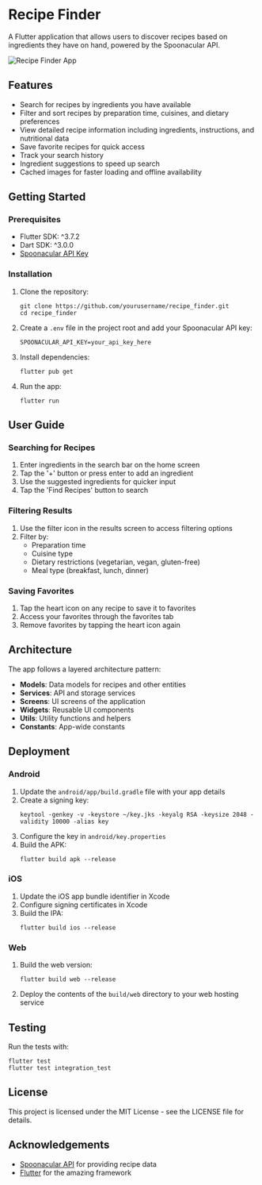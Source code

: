 # Recipe Finder

A Flutter application that allows users to discover recipes based on ingredients they have on hand, powered by the Spoonacular API.

![Recipe Finder App](screenshot.png)

## Features

- Search for recipes by ingredients you have available
- Filter and sort recipes by preparation time, cuisines, and dietary preferences
- View detailed recipe information including ingredients, instructions, and nutritional data
- Save favorite recipes for quick access
- Track your search history
- Ingredient suggestions to speed up search
- Cached images for faster loading and offline availability

## Getting Started

### Prerequisites

- Flutter SDK: ^3.7.2
- Dart SDK: ^3.0.0
- [Spoonacular API Key](https://spoonacular.com/food-api)

### Installation

1. Clone the repository:
   ```
   git clone https://github.com/yourusername/recipe_finder.git
   cd recipe_finder
   ```

2. Create a `.env` file in the project root and add your Spoonacular API key:
   ```
   SPOONACULAR_API_KEY=your_api_key_here
   ```

3. Install dependencies:
   ```
   flutter pub get
   ```

4. Run the app:
   ```
   flutter run
   ```

## User Guide

### Searching for Recipes
1. Enter ingredients in the search bar on the home screen
2. Tap the '+' button or press enter to add an ingredient
3. Use the suggested ingredients for quicker input
4. Tap the 'Find Recipes' button to search

### Filtering Results
1. Use the filter icon in the results screen to access filtering options
2. Filter by:
   - Preparation time
   - Cuisine type
   - Dietary restrictions (vegetarian, vegan, gluten-free)
   - Meal type (breakfast, lunch, dinner)

### Saving Favorites
1. Tap the heart icon on any recipe to save it to favorites
2. Access your favorites through the favorites tab
3. Remove favorites by tapping the heart icon again

## Architecture

The app follows a layered architecture pattern:

- **Models**: Data models for recipes and other entities
- **Services**: API and storage services
- **Screens**: UI screens of the application
- **Widgets**: Reusable UI components
- **Utils**: Utility functions and helpers
- **Constants**: App-wide constants

## Deployment

### Android
1. Update the `android/app/build.gradle` file with your app details
2. Create a signing key:
   ```
   keytool -genkey -v -keystore ~/key.jks -keyalg RSA -keysize 2048 -validity 10000 -alias key
   ```
3. Configure the key in `android/key.properties`
4. Build the APK:
   ```
   flutter build apk --release
   ```

### iOS
1. Update the iOS app bundle identifier in Xcode
2. Configure signing certificates in Xcode
3. Build the IPA:
   ```
   flutter build ios --release
   ```

### Web
1. Build the web version:
   ```
   flutter build web --release
   ```
2. Deploy the contents of the `build/web` directory to your web hosting service

## Testing

Run the tests with:
```
flutter test
flutter test integration_test
```

## License

This project is licensed under the MIT License - see the LICENSE file for details.

## Acknowledgements

- [Spoonacular API](https://spoonacular.com/food-api) for providing recipe data
- [Flutter](https://flutter.dev/) for the amazing framework
